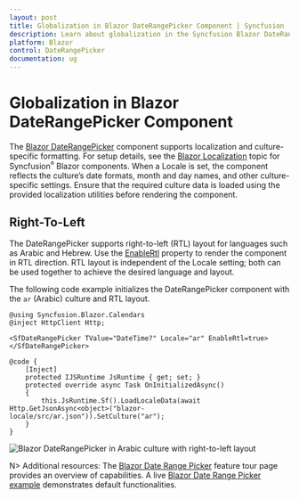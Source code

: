 ```yaml
---
layout: post
title: Globalization in Blazor DateRangePicker Component | Syncfusion
description: Learn about globalization in the Syncfusion Blazor DateRangePicker, including localization, culture-specific formatting, and right-to-left (RTL) layout support.
platform: Blazor
control: DateRangePicker
documentation: ug
---
```


# Globalization in Blazor DateRangePicker Component

The [Blazor DateRangePicker](https://www.syncfusion.com/blazor-components/blazor-daterangepicker) component supports localization and culture-specific formatting. For setup details, see the [Blazor Localization](https://blazor.syncfusion.com/documentation/common/localization) topic for Syncfusion<sup style="font-size:70%">&reg;</sup> Blazor components. When a Locale is set, the component reflects the culture’s date formats, month and day names, and other culture-specific settings. Ensure that the required culture data is loaded using the provided localization utilities before rendering the component.

## Right-To-Left

The DateRangePicker supports right-to-left (RTL) layout for languages such as Arabic and Hebrew. Use the [EnableRtl](https://help.syncfusion.com/cr/blazor/Syncfusion.Blazor.Calendars.SfDateRangePicker-1.html#Syncfusion_Blazor_Calendars_SfDateRangePicker_1_EnableRtl) property to render the component in RTL direction. RTL layout is independent of the Locale setting; both can be used together to achieve the desired language and layout.

The following code example initializes the DateRangePicker component with the `ar` (Arabic) culture and RTL layout.

```cshtml
@using Syncfusion.Blazor.Calendars
@inject HttpClient Http;

<SfDateRangePicker TValue="DateTime?" Locale="ar" EnableRtl=true></SfDateRangePicker>

@code {
    [Inject]
    protected IJSRuntime JsRuntime { get; set; }
    protected override async Task OnInitializedAsync()
    {  
        this.JsRuntime.Sf().LoadLocaleData(await Http.GetJsonAsync<object>("blazor-locale/src/ar.json")).SetCulture("ar");
    }
}
```

![Blazor DateRangePicker in Arabic culture with right-to-left layout](./images/blazor-daterangepicker-right-to-left.png)

N> Additional resources: The [Blazor Date Range Picker](https://www.syncfusion.com/blazor-components/blazor-daterangepicker) feature tour page provides an overview of capabilities. A live [Blazor Date Range Picker example](https://blazor.syncfusion.com/demos/daterangepicker/default-functionalities?theme=bootstrap5) demonstrates default functionalities.